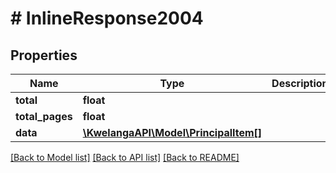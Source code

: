 # # InlineResponse2004

## Properties

Name | Type | Description | Notes
------------ | ------------- | ------------- | -------------
**total** | **float** |  | [optional] 
**total_pages** | **float** |  | [optional] 
**data** | [**\KwelangaAPI\Model\PrincipalItem[]**](PrincipalItem.md) |  | [optional] 

[[Back to Model list]](../../README.md#documentation-for-models) [[Back to API list]](../../README.md#documentation-for-api-endpoints) [[Back to README]](../../README.md)


